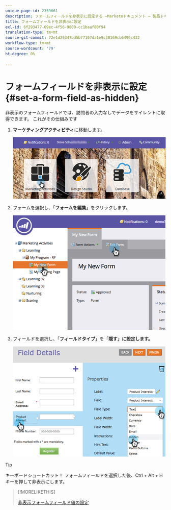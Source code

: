 ```yaml
---
unique-page-id: 2359661
description: フォームフィールドを非表示に設定する —Marketoドキュメント — 製品ドキュメント
title: フォームフィールドを非表示に設定
exl-id: 6f293477-69ec-4f56-9800-cc1baaf80f94
translation-type: tm+mt
source-git-commit: 72e1d29347bd5b77107da1e9c30169cb6490c432
workflow-type: tm+mt
source-wordcount: '79'
ht-degree: 0%

---
```


# フォームフィールドを非表示に設定{#set-a-form-field-as-hidden}

非表示のフォームフィールドでは、訪問者の入力なしでデータをサイレントに取得できます。 これがその仕組みです

1. **マーケティングアクティビティ**&#x200B;に移動します。

   ![](assets/login-marketing-activities-3.png)

1. フォームを選択し、「**フォームを編集**」をクリックします。

   ![](assets/image2014-9-15-12-3a58-3a47.png)

1. フィールドを選択し、「**フィールドタイプ**」を「**隠す」に設定します。**

   ![](assets/image2014-9-15-12-3a58-3a56.png)

>[!TIP]
>
>キーボードショートカット！ フォームフィールドを選択した後、Ctrl + Alt + Hキーを押して非表示にします。

>[!MORELIKETHIS]
>
>[非表示フォームフィールド値の設定](/help/marketo/product-docs/demand-generation/forms/form-fields/set-a-hidden-form-field-value.md)

